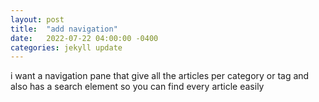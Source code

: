 ```yaml
---
layout: post
title:  "add navigation"
date:   2022-07-22 04:00:00 -0400
categories: jekyll update
---
```

i want a navigation pane that give all the articles per category or tag and also has a search element so you can find every article easily
